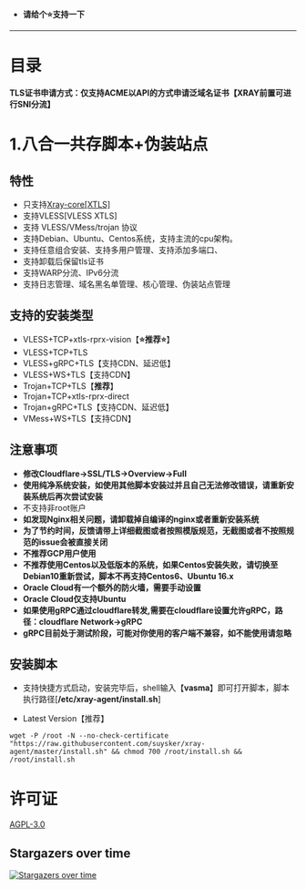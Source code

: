 - **请给个⭐支持一下**
* * *

# 目录

**TLS证书申请方式：仅支持ACME以API的方式申请泛域名证书【XRAY前置可进行SNI分流】** 

# 1.八合一共存脚本+伪装站点
## 特性
- 只支持[Xray-core[XTLS]](https://github.com/XTLS/Xray-core)
- 支持VLESS[VLESS XTLS]
- 支持 VLESS/VMess/trojan 协议
- 支持Debian、Ubuntu、Centos系统，支持主流的cpu架构。
- 支持任意组合安装、支持多用户管理、支持添加多端口、
- 支持卸载后保留tls证书
- 支持WARP分流、IPv6分流
- 支持日志管理、域名黑名单管理、核心管理、伪装站点管理

## 支持的安装类型

- VLESS+TCP+xtls-rprx-vision【**⭐推荐⭐**】
- VLESS+TCP+TLS
- VLESS+gRPC+TLS【支持CDN、延迟低】
- VLESS+WS+TLS【支持CDN】
- Trojan+TCP+TLS【**推荐**】
- Trojan+TCP+xtls-rprx-direct
- Trojan+gRPC+TLS【支持CDN、延迟低】
- VMess+WS+TLS【支持CDN】

## 注意事项

- **修改Cloudflare->SSL/TLS->Overview->Full**
- **使用纯净系统安装，如使用其他脚本安装过并且自己无法修改错误，请重新安装系统后再次尝试安装**
- 不支持非root账户
- **如发现Nginx相关问题，请卸载掉自编译的nginx或者重新安装系统**
- **为了节约时间，反馈请带上详细截图或者按照模版规范，无截图或者不按照规范的issue会被直接关闭**
- **不推荐GCP用户使用**
- **不推荐使用Centos以及低版本的系统，如果Centos安装失败，请切换至Debian10重新尝试，脚本不再支持Centos6、Ubuntu 16.x**
- **Oracle Cloud有一个额外的防火墙，需要手动设置**
- **Oracle Cloud仅支持Ubuntu**
- **如果使用gRPC通过cloudflare转发,需要在cloudflare设置允许gRPC，路径：cloudflare Network->gRPC**
- **gRPC目前处于测试阶段，可能对你使用的客户端不兼容，如不能使用请忽略**

## 安装脚本

- 支持快捷方式启动，安装完毕后，shell输入【**vasma**】即可打开脚本，脚本执行路径[**/etc/xray-agent/install.sh**]

- Latest Version【推荐】

```
wget -P /root -N --no-check-certificate "https://raw.githubusercontent.com/suysker/xray-agent/master/install.sh" && chmod 700 /root/install.sh && /root/install.sh
```


# 许可证

[AGPL-3.0](https://github.com/suysker/xray-agent/blob/master/LICENSE)

## Stargazers over time

[![Stargazers over time](https://starchart.cc/mack-a/v2ray-agent.svg)](https://starchart.cc/mack-a/v2ray-agent)
